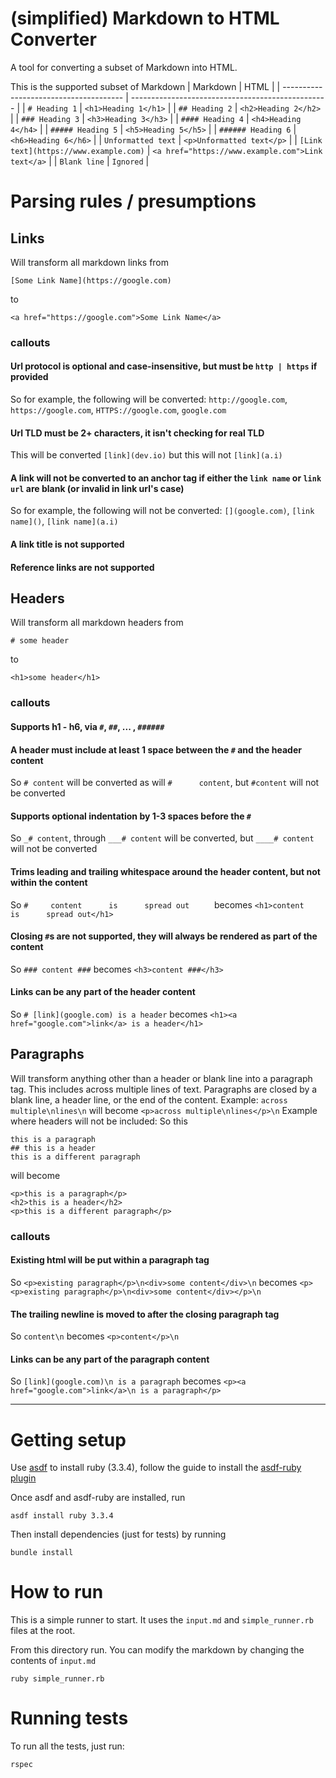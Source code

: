 # (simplified) Markdown to HTML Converter
A tool for converting a subset of Markdown into HTML.

This is the supported subset of Markdown
| Markdown                               | HTML                                              |
| -------------------------------------- | ------------------------------------------------- |
| `# Heading 1`                          | `<h1>Heading 1</h1>`                              |
| `## Heading 2`                         | `<h2>Heading 2</h2>`                              |
| `### Heading 3`                        | `<h3>Heading 3</h3>`                              |
| `#### Heading 4`                       | `<h4>Heading 4</h4>`                              |
| `##### Heading 5`                      | `<h5>Heading 5</h5>`                              |
| `###### Heading 6`                     | `<h6>Heading 6</h6>`                              |
| `Unformatted text`                     | `<p>Unformatted text</p>`                         |
| `[Link text](https://www.example.com)` | `<a href="https://www.example.com">Link text</a>` |
| `Blank line`                           | `Ignored`                                         |

# Parsing rules / presumptions

## Links
Will transform all markdown links from 
```
[Some Link Name](https://google.com)
``` 
to 
```
<a href="https://google.com">Some Link Name</a>
```

### callouts
#### Url protocol is optional and case-insensitive, but must be `http | https` if provided
So for example, the following will be converted: `http://google.com`, `https://google.com`, `HTTPS://google.com`, `google.com`
#### Url TLD must be 2+ characters, it isn't checking for real TLD 
This will be converted `[link](dev.io)` but this will not `[link](a.i)`
#### A link will not be converted to an anchor tag if either the `link name` or `link url` are blank (or invalid in link url's case)
So for example, the following will not be converted: `[](google.com)`, `[link name]()`, `[link name](a.i)`
#### A link title is not supported
#### Reference links are not supported


## Headers
Will transform all markdown headers from 
```
# some header
``` 
to
```
<h1>some header</h1>
```

### callouts
#### Supports h1 - h6, via `#`, `##`, ... , `######`
#### A header must include at least 1 space between the `#` and the header content
So `# content` will be converted as will `#      content`, but `#content` will not be converted
#### Supports optional indentation by 1-3 spaces before the `#`
So `_# content`, through `___# content` will be converted, but `____# content` will not be converted
#### Trims leading and trailing whitespace around the header content, but not within the content
So `#     content      is      spread out     ` becomes `<h1>content      is      spread out</h1>` 
#### Closing `#`s are not supported, they will always be rendered as part of the content
So `### content ###` becomes `<h3>content ###</h3>`
#### Links can be any part of the header content
So `# [link](google.com) is a header` becomes `<h1><a href="google.com">link</a> is a header</h1>`

## Paragraphs
Will transform anything other than a header or blank line into a paragraph tag. This includes across multiple lines of text.
Paragraphs are closed by a blank line, a header line, or the end of the content. 
Example: `across multiple\nlines\n` will become `<p>across multiple\nlines</p>\n`
Example where headers will not be included:
So this
```
this is a paragraph
## this is a header
this is a different paragraph
```
will become
```
<p>this is a paragraph</p>
<h2>this is a header</h2>
<p>this is a different paragraph</p>
```

### callouts
#### Existing html will be put within a paragraph tag
So `<p>existing paragraph</p>\n<div>some content</div>\n` becomes `<p><p>existing paragraph</p>\n<div>some content</div></p>\n`
#### The trailing newline is moved to after the closing paragraph tag
So `content\n` becomes `<p>content</p>\n`
#### Links can be any part of the paragraph content
So `[link](google.com)\n is a paragraph` becomes `<p><a href="google.com">link</a>\n is a paragraph</p>`

<hr/>

# Getting setup
Use [asdf](https://asdf-vm.com/) to install ruby (3.3.4), follow the guide to install the [asdf-ruby plugin](https://github.com/asdf-vm/asdf-ruby) 

Once asdf and asdf-ruby are installed, run
```
asdf install ruby 3.3.4
```

Then install dependencies (just for tests) by running
```
bundle install
```

# How to run
This is a simple runner to start. It uses the `input.md` and `simple_runner.rb` files at the root.

From this directory run. You can modify the markdown by changing the contents of `input.md` 
```
ruby simple_runner.rb
```

# Running tests
To run all the tests, just run:
```
rspec
```